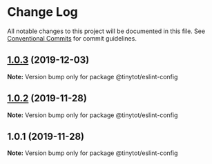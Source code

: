 # Change Log

All notable changes to this project will be documented in this file.
See [Conventional Commits](https://conventionalcommits.org) for commit guidelines.

## [1.0.3](https://github.com/tinytot1/tools/compare/@tinytot/eslint-config@1.0.2...@tinytot/eslint-config@1.0.3) (2019-12-03)

**Note:** Version bump only for package @tinytot/eslint-config

## [1.0.2](https://github.com/tinytot1/tools/compare/@tinytot/eslint-config@1.0.1...@tinytot/eslint-config@1.0.2) (2019-11-28)

**Note:** Version bump only for package @tinytot/eslint-config

## 1.0.1 (2019-11-28)

**Note:** Version bump only for package @tinytot/eslint-config
